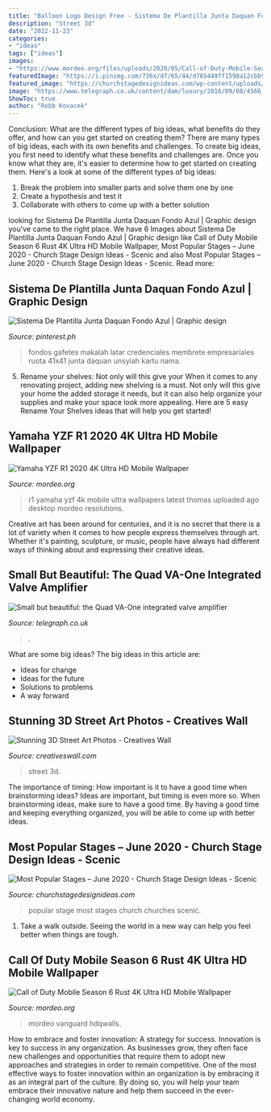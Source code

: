 ```yaml
---
title: "Balloon Logo Design Free - Sistema De Plantilla Junta Daquan Fondo Azul"
description: "Street 3d"
date: "2022-11-23"
categories:
- "ideas"
tags: ["ideas"]
images:
- "https://www.mordeo.org/files/uploads/2020/05/Call-of-Duty-Mobile-Season-6-Rust-4K-Ultra-HD-Mobile-Wallpaper.jpg"
featuredImage: "https://i.pinimg.com/736x/d7/65/44/d765449ff1598a12cbb9ac3d40ce7749.jpg"
featured_image: "https://churchstagedesignideas.com/wp-content/uploads/2020/07/most-popular-stage-design-ideas.jpg"
image: "https://www.telegraph.co.uk/content/dam/luxury/2016/09/08/4566_Quad_VA-One-xlarge_trans_NvBQzQNjv4BqImq0gSBkzcH_-jHFXstKOOPHi_e1tpOIk75CAYQiDp0.jpg"
ShowToc: true
author: "Robb Kovacek"
---
```



Conclusion: What are the different types of big ideas, what benefits do they offer, and how can you get started on creating them?
There are many types of big ideas, each with its own benefits and challenges. To create big ideas, you first need to identify what these benefits and challenges are. Once you know what they are, it's easier to determine how to get started on creating them. Here's a look at some of the different types of big ideas:
1. Break the problem into smaller parts and solve them one by one
2. Create a hypothesis and test it
3. Collaborate with others to come up with a better solution

	

		
looking for Sistema De Plantilla Junta Daquan Fondo Azul | Graphic design you've came to the right place. We have 6 Images about Sistema De Plantilla Junta Daquan Fondo Azul | Graphic design like Call of Duty Mobile Season 6 Rust 4K Ultra HD Mobile Wallpaper, Most Popular Stages – June 2020 - Church Stage Design Ideas - Scenic and also Most Popular Stages – June 2020 - Church Stage Design Ideas - Scenic. Read more:
		
    
## Sistema De Plantilla Junta Daquan Fondo Azul | Graphic Design

<img loading=lazy src="https://i.pinimg.com/736x/d7/65/44/d765449ff1598a12cbb9ac3d40ce7749.jpg" onerror="this.onerror=null;this.src='https://tse3.mm.bing.net/th?id=OIP.ak7zDb-sJpDHL0Pro8wyCQHaLH&amp;pid=15.1';" alt="Sistema De Plantilla Junta Daquan Fondo Azul | Graphic design">

_Source: pinterest.ph_

>fondos gafetes makalah latar credenciales membrete empresariales ruota 41x41 junta daquan unsyiah kartu nama. 

	

5. Rename your shelves: Not only will this give your
When it comes to any renovating project, adding new shelving is a must. Not only will this give your home the added storage it needs, but it can also help organize your supplies and make your space look more appealing. Here are 5 easy Rename Your Shelves ideas that will help you get started!

    
## Yamaha YZF R1 2020 4K Ultra HD Mobile Wallpaper

<img loading=lazy src="https://www.mordeo.org/files/uploads/2019/08/Yamaha-YZF-R1-2020-4K-Ultra-HD-Mobile-Wallpaper.jpg" onerror="this.onerror=null;this.src='https://tse2.mm.bing.net/th?id=OIP.MZXei_ZCm3fUvbigC2j4sQHaNK&amp;pid=15.1';" alt="Yamaha YZF R1 2020 4K Ultra HD Mobile Wallpaper">

_Source: mordeo.org_

>r1 yamaha yzf 4k mobile ultra wallpapers latest thomas uploaded ago desktop mordeo resolutions. 

	

Creative art has been around for centuries, and it is no secret that there is a lot of variety when it comes to how people express themselves through art. Whether it's painting, sculpture, or music, people have always had different ways of thinking about and expressing their creative ideas.

    
## Small But Beautiful: The Quad VA-One Integrated Valve Amplifier

<img loading=lazy src="https://www.telegraph.co.uk/content/dam/luxury/2016/09/08/4566_Quad_VA-One-xlarge_trans_NvBQzQNjv4BqImq0gSBkzcH_-jHFXstKOOPHi_e1tpOIk75CAYQiDp0.jpg" onerror="this.onerror=null;this.src='https://tse3.mm.bing.net/th?id=OIP.3Cel3e8Z42XsoKUMznVVJQHaL2&amp;pid=15.1';" alt="Small but beautiful: the Quad VA-One integrated valve amplifier">

_Source: telegraph.co.uk_

>. 

	

What are some big ideas?
The big ideas in this article are: 
- Ideas for change 
- Ideas for the future 
- Solutions to problems
- A way forward

    
## Stunning 3D Street Art Photos - Creatives Wall

<img loading=lazy src="https://www.creativeswall.com/wp-content/uploads/2014/05/265-e1400610681192.jpg" onerror="this.onerror=null;this.src='https://tse1.mm.bing.net/th?id=OIP.L6J3AuwaV8K7MtOo9hFHmgHaKt&amp;pid=15.1';" alt="Stunning 3D Street Art Photos - Creatives Wall">

_Source: creativeswall.com_

>street 3d. 

	

The importance of timing: How important is it to have a good time when brainstorming ideas?
Ideas are important, but timing is even more so. When brainstorming ideas, make sure to have a good time. By having a good time and keeping everything organized, you will be able to come up with better ideas.

    
## Most Popular Stages – June 2020 - Church Stage Design Ideas - Scenic

<img loading=lazy src="https://churchstagedesignideas.com/wp-content/uploads/2020/07/most-popular-stage-design-ideas.jpg" onerror="this.onerror=null;this.src='https://tse4.mm.bing.net/th?id=OIP.2O5SDMOwHc_If7a5CFdpoQHaDt&amp;pid=15.1';" alt="Most Popular Stages – June 2020 - Church Stage Design Ideas - Scenic">

_Source: churchstagedesignideas.com_

>popular stage most stages church churches scenic. 

	

1. Take a walk outside. Seeing the world in a new way can help you feel better when things are tough.

    
## Call Of Duty Mobile Season 6 Rust 4K Ultra HD Mobile Wallpaper

<img loading=lazy src="https://www.mordeo.org/files/uploads/2020/05/Call-of-Duty-Mobile-Season-6-Rust-4K-Ultra-HD-Mobile-Wallpaper.jpg" onerror="this.onerror=null;this.src='https://tse3.mm.bing.net/th?id=OIP.cjZQavGV3N-IZP27YaXpvAHaNK&amp;pid=15.1';" alt="Call of Duty Mobile Season 6 Rust 4K Ultra HD Mobile Wallpaper">

_Source: mordeo.org_

>mordeo vanguard hdqwalls. 

	

How to embrace and foster innovation: A strategy for success.
Innovation is key to success in any organization. As businesses grow, they often face new challenges and opportunities that require them to adopt new approaches and strategies in order to remain competitive. One of the most effective ways to foster innovation within an organization is by embracing it as an integral part of the culture. By doing so, you will help your team embrace their innovative nature and help them succeed in the ever-changing world economy.

